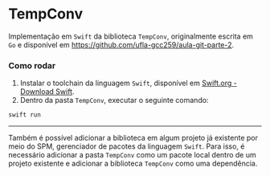 # TempConv

Implementação em `Swift` da biblioteca `TempConv`, originalmente escrita em `Go` e disponível em https://github.com/ufla-gcc259/aula-git-parte-2.

### Como rodar

1) Instalar o toolchain da linguagem `Swift`, disponível em [Swift.org - Download Swift](https://www.swift.org/download/).
2) Dentro da pasta `TempConv`, executar o seguinte comando:
```sh
swift run
```

---

Também é possível adicionar a biblioteca em algum projeto já existente por meio do SPM, gerenciador de pacotes da linguagem `Swift`. Para isso, é necessário adicionar a pasta `TempConv` como um pacote local dentro de um projeto existente e adicionar a biblioteca `TempConv` como uma dependência.